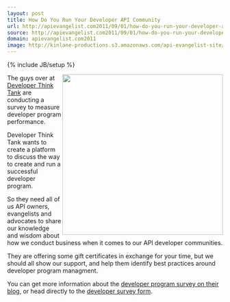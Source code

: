 ```yaml
---
layout: post
title: How Do You Run Your Developer API Community
url: http://apievangelist.com2011/09/01/how-do-you-run-your-developer-api-community/
source: http://apievangelist.com2011/09/01/how-do-you-run-your-developer-api-community/
domain: apievangelist.com2011
image: http://kinlane-productions.s3.amazonaws.com/api-evangelist-site/blog/developer-think-tank.png
---
```

{% include JB/setup %}
<img src="http://kinlane-productions.s3.amazonaws.com/api-evangelist/developer-think-tank.png" alt="" width="375" align="right" />The guys over at <a title="Developer Think Tank" href="http://developerthinktank.com/">Developer Think Tank</a> are conducting a survey to measure developer program performance.<p></p>
Developer Think Tank wants to create a platform to discuss the way to create and run a successful developer program.<p></p>
So they need all of us API owners, evangelists and advocates to share our knowledge and wisdom about how we conduct business when it comes to our API developer communities.<p></p>
They are offering some gift certificates in exchange for your time, but we should all show our support, and help them identify best practices around developer program managment.<p></p>
You can get more information about the <a title="developer program survey" href="http://developerthinktank.com/blog/2011/7/29/research-open-now-measuring-developer-program-performance.html">developer program survey on their blog</a>, or head directly to the <a title="developer survey form" href="http://www.surveygizmo.com/s3/600222/Measuring-Developer-Programs">developer survey form</a>.
